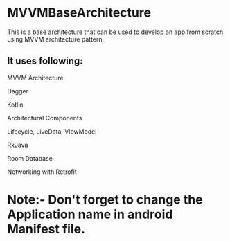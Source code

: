 # MVVMBaseArchitecture
This is a base architecture that can be used to develop an app from scratch using MVVM architecture pattern.

## It uses following:

MVVM Architecture

Dagger

Kotlin

Architectural Components

Lifecycle, LiveData, ViewModel

RxJava

Room Database

Networking with Retrofit


# Note:- Don't forget to change the Application name in android Manifest file.


